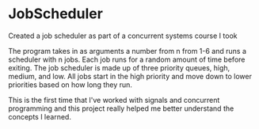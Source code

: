 # JobScheduler
Created a job scheduler as part of a concurrent systems course I took

The program takes in as arguments a number from n from 1-6 and runs a scheduler with n jobs.
Each job runs for a random amount of time before exiting.
The job scheduler is made up of three priority queues, high, medium, and low. All jobs start in the high priority and move down to lower priorities based on how long they run.

This is the first time that I've worked with signals and concurrent programming and this project really helped me better understand the concepts I learned. 
